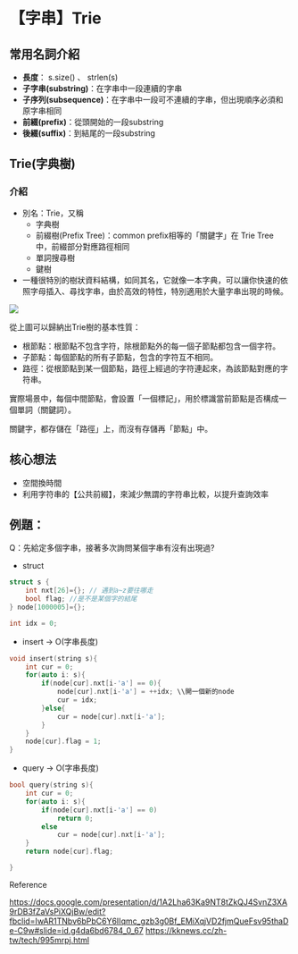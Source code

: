 # 【字串】Trie

## 常用名詞介紹

+ **長度**： s.size() 、 strlen(s)
+ **子字串(substring)**：在字串中一段連續的字串
+ **子序列(subsequence)**：在字串中一段可不連續的字串，但出現順序必須和原字串相同
+ **前綴(prefix)**：從頭開始的一段substring
+ **後綴(suffix)**：到結尾的一段substring

## Trie(字典樹)

### 介紹

+ 別名：Trie，又稱
    + 字典樹
    + 前綴樹(Prefix Tree)：common prefix相等的「關鍵字」在 Trie Tree 中，前綴部分對應路徑相同
    + 單詞搜尋樹
    + 鍵樹
+ 一種很特別的樹狀資料結構，如同其名，它就像一本字典，可以讓你快速的依照字母插入、尋找字串，由於高效的特性，特別適用於大量字串出現的時候。

![](https://i.imgur.com/raTsU2p.png)


從上圖可以歸納出Trie樹的基本性質：

+ 根節點：根節點不包含字符，除根節點外的每一個子節點都包含一個字符。
+ 子節點：每個節點的所有子節點，包含的字符互不相同。
+ 路徑：從根節點到某一個節點，路徑上經過的字符連起來，為該節點對應的字符串。

實際場景中，每個中間節點，會設置「一個標記」，用於標識當前節點是否構成一個單詞（關鍵詞）。  

關鍵字，都存儲在「路徑」上，而沒有存儲再「節點」中。  

## 核心想法

+ 空間換時間
+ 利用字符串的【公共前綴】，來減少無謂的字符串比較，以提升查詢效率

## 例題：

Q：先給定多個字串，接著多次詢問某個字串有沒有出現過?   

+ struct

```cpp 
struct s {
    int nxt[26]={}; // 遇到a~z要往哪走
    bool flag; //是不是某個字的結尾
} node[1000005]={};

int idx = 0;
```

+ insert -> O(字串長度)

```cpp
void insert(string s){
    int cur = 0;
    for(auto i: s){
        if(node[cur].nxt[i-'a'] == 0){
            node[cur].nxt[i-'a'] = ++idx; \\開一個新的node
            cur = idx;
        }else{
            cur = node[cur].nxt[i-'a'];
        }
    }
    node[cur].flag = 1;
}
```

+ query -> O(字串長度)

```cpp
bool query(string s){
    int cur = 0;
    for(auto i: s){
        if(node[cur].nxt[i-'a'] == 0)
            return 0;
        else
            cur = node[cur].nxt[i-'a'];
    }
    return node[cur].flag;

}
```



Reference

https://docs.google.com/presentation/d/1A2Lha63Ka9NT8tZkQJ4SvnZ3XA9rDB3fZaVsPiXQjBw/edit?fbclid=IwAR1TNbv6bPbC6Y6IIqmc_gzb3g0Bf_EMiXqjVD2fjmQueFsv95thaDe-C9w#slide=id.g4da6bd6784_0_67
https://kknews.cc/zh-tw/tech/995mrpj.html